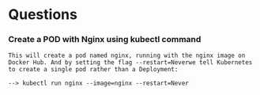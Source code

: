 # Questions 

### Create a POD with Nginx using kubectl command
```
This will create a pod named nginx, running with the nginx image on Docker Hub. And by setting the flag --restart=Neverwe tell Kubernetes to create a single pod rather than a Deployment:

--> kubectl run nginx --image=nginx --restart=Never
```
